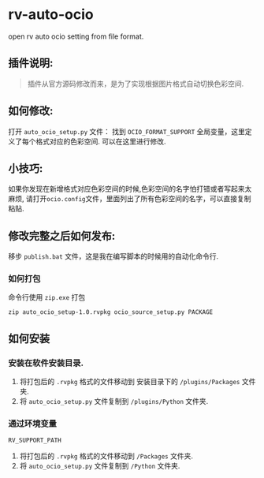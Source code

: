 # rv-auto-ocio

open rv auto ocio setting from file format.

## 插件说明:

> 插件从官方源码修改而来，是为了实现根据图片格式自动切换色彩空间.

## 如何修改:

打开 `auto_ocio_setup.py` 文件：
找到 `OCIO_FORMAT_SUPPORT` 全局变量，这里定义了每个格式对应的色彩空间.
可以在这里进行修改.

## 小技巧:

如果你发现在新增格式对应色彩空间的时候,色彩空间的名字怕打错或者写起来太麻烦,
请打开`ocio.config`文件，里面列出了所有色彩空间的名字，可以直接复制粘贴.

## 修改完整之后如何发布:

移步 `publish.bat` 文件，这是我在编写脚本的时候用的自动化命令行.

### 如何打包

命令行使用 `zip.exe` 打包

```shell
zip auto_ocio_setup-1.0.rvpkg ocio_source_setup.py PACKAGE
```

## 如何安装

### 安装在软件安装目录.

1. 将打包后的 `.rvpkg` 格式的文件移动到 安装目录下的 `/plugins/Packages` 文件夹.
2. 将 `auto_ocio_setup.py` 文件复制到 `/plugins/Python` 文件夹.

### 通过环境变量

```shell
RV_SUPPORT_PATH
```

1. 将打包后的 `.rvpkg` 格式的文件移动到 `/Packages` 文件夹.
2. 将 `auto_ocio_setup.py` 文件复制到 `/Python` 文件夹.
